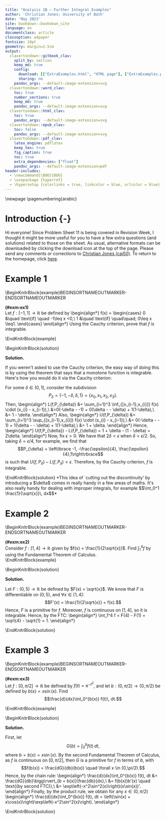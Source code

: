 ```yaml
---
title: "Analysis 1B — Further Integral Examples"
author: 'Christian Jones: University of Bath'
date: 'May 2023'
site: bookdown::bookdown_site
language: en
documentclass: article
classoption: a4paper
fontsize: 10pt
geometry: margin=2.5cm
output:
  clavertondown::gitbook_clav:
    split_by: section
    keep_md: true
    config:
      download: [["ExtraExamples.html", "HTML page"], ["ExtraExamples.pdf","Standard print PDF"], ["ExtraExamplesClear.pdf","Clear print PDF"], ["ExtraExamplesLarge.pdf","Large print PDF"], ["ExtraExamples.docx","Accessible Word document"], ["ExtraExamples.epub","Accessible EPub book" ]]
      sharing: no
    pandoc_args: --default-image-extension=svg
  clavertondown::word_clav:
    toc: true
    number_sections: true
    keep_md: true
    pandoc_args: --default-image-extension=svg
  clavertondown::html_clav:
    toc: true
    pandoc_args: --default-image-extension=svg
  clavertondown::epub_clav:
    toc: false
    pandoc_args: --default-image-extension=svg
  clavertondown::pdf_clav:
    latex_engine: pdflatex
    keep_tex: true
    fig_caption: true
    toc: true
    extra_dependencies: ["float"]
    pandoc_args: --default-image-extension=pdf
header-includes:
  - \newcommand{\BOO}{BOO}
  - \usepackage {hyperref}
  - \hypersetup {colorlinks = true, linkcolor = blue, urlcolor = blue}
---
```

<!-- This is needed since I am working with svg files from mathcha.io. It converts the graphics files to something that can be used in the pdf files. Code taken from https://stackoverflow.com/questions/50165404/how-to-make-a-pdf-using-bookdown-including-svg-images/56044642#56044642 -->

\newpage
\pagenumbering{arabic}

# Introduction {-}
Hi everyone! Since Problem Sheet 11 is being covered in Revision Week, I thought it might be more useful for you to have a few extra questions (and solutions) related to those on the sheet. As usual, alternative formats can be downloaded by clicking the download icon at the top of the page. Please send any comments or corrections to [Christian Jones (caj50)](mailto:caj50@bath.ac.uk). To return to the homepage, click [here](http://caj50.github.io/tutoring.html).

<!--<details open>
<summary>Want to ruin the surprise?</summary>
<br>
Well, you asked for it!
</details>-->

# Example 1

\BeginKnitrBlock{example}BEGINSORTNAMEOUTMARKER-ENDSORTNAMEOUTMARKER<div class="bookdown-example" custom-style="ExampleStyle" id="exm:ex1"><span class="exm:ex1" custom-style="NameStyle"><strong>(\#exm:ex1) </strong></span><div>Let $f:[-1,1] \to \mathbb{R}$ be defined by
\begin{align*}
    f(x) = \begin{cases}
    0 &\quad \text{if} \quad -1\leq x <0,\\
    1 &\quad \text{if} \quad\quad\; 0\leq x \leq1.
    \end{cases}
\end{align*}
Using the Cauchy criterion, prove that $f$ is integrable.
</div></div>\EndKnitrBlock{example}

\BeginKnitrBlock{solution}<div class="bookdown-solution" custom-style="ProofStyle"><span class="solution" custom-style="NameStyleItalics"><strong>Solution. </strong></span> <p>If you weren't asked to use the Cauchy criterion, the easy way of doing this is by using the theorem that says that a monotone function is integrable. Here's how you would do it via the Cauchy criterion:

For some $\delta \in (0,1]$, consider the subdivision $$P_{\delta} = \lbrace -1, -\delta,\delta,1\rbrace = \lbrace x_0,x_1,x_2,x_3\rbrace.$$ Then,
\begin{align*}
    L(f,P_{\delta}) &= \sum_{i=1}^3 \inf_{[x_{i-1},x_{i}]} f(x) \cdot (x_{i} - x_{i-1}),\\
    &=0(-\delta - -1) + 0(\delta - - \delta) + 1(1-\delta),\\
    &= 1 - \delta.
\end{align*}
Also,
\begin{align*}
    U(f,P_{\delta}) &= \sum_{i=1}^3 \sup_{[x_{i-1},x_{i}]} f(x) \cdot (x_{i} - x_{i-1}),\\
    &= 0(-\delta - - 1) + 1(\delta - - \delta) + 1(1-\delta),\\
    &= 1 + \delta.
\end{align*}
Hence,
\begin{align*}
U(f,P_{\delta}) - L(f,P_{\delta}) = 1 + \delta - (1 - \delta) = 2\delta.
\end{align*}
Now, fix $\epsilon >0$. We have that $2\delta < \epsilon$ when $\delta < \epsilon/2$. So, taking $\delta = \epsilon/4$, for example, we find that $$P_{\delta} = \left\lbrace -1, -\frac{\epsilon}{4}, \frac{\epsilon}{4},1\right\rbrace$$ is such that $U(f,P_{\delta}) - L(f, P_{\delta}) <\epsilon$. Therefore, by the Cauchy criterion, $f$ is integrable.

</p></div>\EndKnitrBlock{solution}
*This idea of `cutting out the discontinuity' by introducing a $\delta$ comes in really handy in a few areas of maths. It's also really handy for dealing with improper integrals, for example $$\int_0^1 \frac{1}{\sqrt{x}}\, dx$$*

# Example 2

\BeginKnitrBlock{example}BEGINSORTNAMEOUTMARKER-ENDSORTNAMEOUTMARKER<div class="bookdown-example" custom-style="ExampleStyle" id="exm:ex2"><span class="exm:ex2" custom-style="NameStyle"><strong>(\#exm:ex2) </strong></span><div>Consider $f:[1,4] \to \mathbb{R}$ given by $f(x) = \frac{1}{2\sqrt{x}}$. Find $\int_1^4 f$ by using the Fundamental Theorem of Calculus.</div></div>\EndKnitrBlock{example}

\BeginKnitrBlock{solution}<div class="bookdown-solution" custom-style="ProofStyle"><span class="solution" custom-style="NameStyleItalics"><strong>Solution. </strong></span> <p>Let $F:(0,5) \to \mathbb{R}$ be defined by $F(x) = \sqrt{x}$. We know that $F$ is differentiable on $(0,5)$, and $\forall x \in [1,4]$: $$F'(x) = \frac{1}{2\sqrt{x}} = f(x).$$ Hence, $F$ is a primitive for $f$. Moreover, $f$ is continuous on $[1,4]$, so it is integrable. Hence, by the FTC:
\begin{align*}
    \int_1^4 f = F(4) - F(1) = \sqrt{4} - \sqrt{1} = 1.
\end{align*}

</p></div>\EndKnitrBlock{solution}

# Example 3

\BeginKnitrBlock{example}BEGINSORTNAMEOUTMARKER-ENDSORTNAMEOUTMARKER<div class="bookdown-example" custom-style="ExampleStyle" id="exm:ex3"><span class="exm:ex3" custom-style="NameStyle"><strong>(\#exm:ex3) </strong></span><div>Let $f:[0,\pi/2] \to \mathbb{R}$ be defined by $f(t) = \mathrm{e}^{-t^2}$, and let $b:(0,\pi/2) \to (0,\pi/2)$ be defined by $b(x) = x\sin(x)$. Find $$\frac{d}{dx}\int_0^{b(x)} f(t)\, dt.$$
  </div></div>\EndKnitrBlock{example}

\BeginKnitrBlock{solution}<div class="bookdown-solution" custom-style="ProofStyle"><span class="solution" custom-style="NameStyleItalics"><strong>Solution. </strong></span> <p>First, let $$G(b) = \int_0^b f(t)\, dt,$$ where $b = b(x) = x\sin(x)$. By the second Fundamental Theorem of Calculus, as $f$ is continuous on $[0,\pi/2]$, then $G$ is a primitive for $f$ in terms of $b$, with $$f(b(x)) = \frac{dG}{db}(b(x)) \quad \forall x \in (0,\pi/2).$$ Hence, by the chain rule:
\begin{align*}
    \frac{d}{dx}\int_0^{b(x)} f(t)\, dt &= \frac{dG}{db}\bigg\rvert_{b = b(x)}\frac{db}{dx},\\
    &= f(b(x))b'(x) \quad \text{(by second FTC)},\\
    &= \exp\left(-x^2\sin^2(x)\right)(x\sin(x))'.
\end{align*}
Finally, by the product rule, we obtain for any $x \in (0,\pi/2)$
\begin{align*}
    \frac{d}{dx}\int_0^{b(x)} f(t)\, dt = \left(\sin(x) + x\cos(x)\right)\exp\left(-x^2\sin^2(x)\right).
\end{align*}

</p></div>\EndKnitrBlock{solution}

<!--chapter:end:index.Rmd-->

